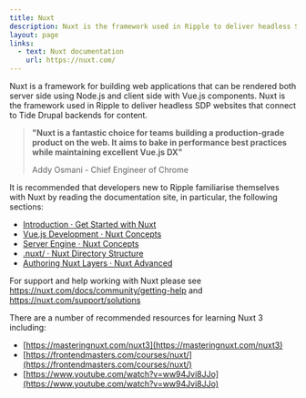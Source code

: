 ```yaml
---
title: Nuxt
description: Nuxt is the framework used in Ripple to deliver headless SDP websites that connect to Tide Drupal backends for content.
layout: page
links:
  - text: Nuxt documentation
    url: https://nuxt.com/
---
```



Nuxt is a framework for building web applications that can be rendered both server side using Node.js and client side with Vue.js components. Nuxt is the framework used in Ripple to deliver headless SDP websites that connect to Tide Drupal backends for content.

> **"Nuxt is a fantastic choice for teams building a production-grade product on the web. It aims to bake in performance best practices while maintaining excellent Vue.js DX"**
>
> Addy Osmani - Chief Engineer of Chrome


It is recommended that developers new to Ripple familiarise themselves with Nuxt by reading the documentation site, in particular, the following sections:

- [Introduction · Get Started with Nuxt ](https://nuxt.com/docs/getting-started/introduction)
- [Vue.js Development · Nuxt Concepts](https://nuxt.com/docs/guide/concepts/vuejs-development)
- [ Server Engine · Nuxt Concepts ](https://nuxt.com/docs/guide/concepts/server-engine)
- [.nuxt/ · Nuxt Directory Structure](https://nuxt.com/docs/guide/directory-structure/nuxt)
- [Authoring Nuxt Layers · Nuxt Advanced](https://nuxt.com/docs/guide/going-further/layers)


For support and help working with Nuxt please see https://nuxt.com/docs/community/getting-help and https://nuxt.com/support/solutions

There are a number of recommended resources for learning Nuxt 3 including:

- [https://masteringnuxt.com/nuxt3](https://masteringnuxt.com/nuxt3)
- [https://frontendmasters.com/courses/nuxt/](https://frontendmasters.com/courses/nuxt/)
- [https://www.youtube.com/watch?v=ww94Jvi8JJo](https://www.youtube.com/watch?v=ww94Jvi8JJo)
  


